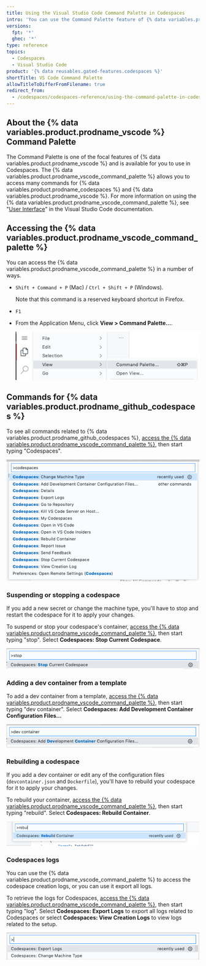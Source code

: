 ```yaml
---
title: Using the Visual Studio Code Command Palette in Codespaces
intro: 'You can use the Command Palette feature of {% data variables.product.prodname_vscode %} to access many commands in Codespaces.'
versions:
  fpt: '*'
  ghec: '*'
type: reference
topics:
  - Codespaces
  - Visual Studio Code
product: '{% data reusables.gated-features.codespaces %}'
shortTitle: VS Code Command Palette
allowTitleToDifferFromFilename: true
redirect_from:
  - /codespaces/codespaces-reference/using-the-command-palette-in-codespaces
---
```


## About the {% data variables.product.prodname_vscode %} Command Palette

The Command Palette is one of the focal features of {% data variables.product.prodname_vscode %} and is available for you to use in Codespaces. The {% data variables.product.prodname_vscode_command_palette %} allows you to access many commands for {% data variables.product.prodname_codespaces %} and {% data variables.product.prodname_vscode %}. For more information on using the {% data variables.product.prodname_vscode_command_palette %}, see "[User Interface](https://code.visualstudio.com/docs/getstarted/userinterface#_command-palette)" in the Visual Studio Code documentation.

## Accessing the {% data variables.product.prodname_vscode_command_palette %}

You can access the {% data variables.product.prodname_vscode_command_palette %} in a number of ways.

- `Shift + Command + P` (Mac) / `Ctrl + Shift + P` (Windows).

  Note that this command is a reserved keyboard shortcut in Firefox.
- `F1`
- From the Application Menu, click **View > Command Palette…**.

  ![The application menu](/assets/images/help/codespaces/codespaces-view-menu.png)

## Commands for {% data variables.product.prodname_github_codespaces %}

To see all commands related to {% data variables.product.prodname_github_codespaces %}, [access the {% data variables.product.prodname_vscode_command_palette %}](#accessing-the-command-palette), then start typing "Codespaces".

![A list of all commands that relate to Codespaces](/assets/images/help/codespaces/codespaces-command-palette.png)

### Suspending or stopping a codespace

If you add a new secret or change the machine type, you'll have to stop and restart the codespace for it to apply your changes. 

To suspend or stop your codespace's container, [access the {% data variables.product.prodname_vscode_command_palette %}](#accessing-the-command-palette), then start typing "stop". Select **Codespaces: Stop Current Codespace**.

![Command to stop a codespace](/assets/images/help/codespaces/codespaces-stop.png)

### Adding a dev container from a template

To add a dev container from a template, [access the {% data variables.product.prodname_vscode_command_palette %}](#accessing-the-command-palette), then start typing "dev container". Select **Codespaces: Add Development Container Configuration Files...**

![Command to add a dev container](/assets/images/help/codespaces/add-prebuilt-container-command.png)

### Rebuilding a codespace

If you add a dev container or edit any of the configuration files (`devcontainer.json` and `Dockerfile`), you'll have to rebuild your codespace for it to apply your changes. 

To rebuild your container, [access the {% data variables.product.prodname_vscode_command_palette %}](#accessing-the-command-palette), then start typing "rebuild". Select **Codespaces: Rebuild Container**.

![Command to rebuild a codespace](/assets/images/help/codespaces/codespaces-rebuild.png)

### Codespaces logs

You can use the {% data variables.product.prodname_vscode_command_palette %} to access the codespace creation logs, or you can use it export all logs. 

To retrieve the logs for Codespaces, [access the {% data variables.product.prodname_vscode_command_palette %}](#accessing-the-command-palette), then start typing "log". Select **Codespaces: Export Logs** to export all logs related to Codespaces or select **Codespaces: View Creation Logs** to view logs related to the setup.

![Command to access logs](/assets/images/help/codespaces/codespaces-logs.png)
